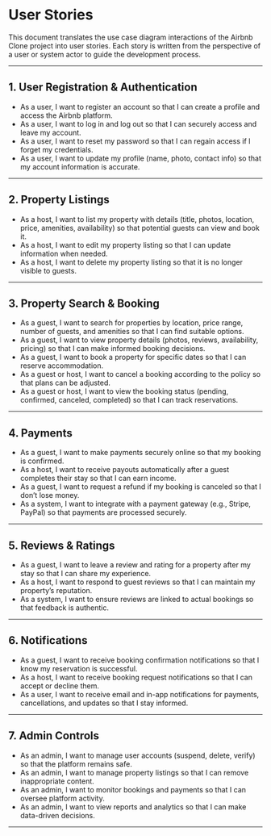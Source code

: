 # User Stories

This document translates the use case diagram interactions of the Airbnb Clone project into user stories. Each story is written from the perspective of a user or system actor to guide the development process.

---

## 1. User Registration & Authentication
- As a user, I want to register an account so that I can create a profile and access the Airbnb platform.
- As a user, I want to log in and log out so that I can securely access and leave my account.
- As a user, I want to reset my password so that I can regain access if I forget my credentials.
- As a user, I want to update my profile (name, photo, contact info) so that my account information is accurate.

---

## 2. Property Listings
- As a host, I want to list my property with details (title, photos, location, price, amenities, availability) so that potential guests can view and book it.
- As a host, I want to edit my property listing so that I can update information when needed.
- As a host, I want to delete my property listing so that it is no longer visible to guests.

---

## 3. Property Search & Booking
- As a guest, I want to search for properties by location, price range, number of guests, and amenities so that I can find suitable options.
- As a guest, I want to view property details (photos, reviews, availability, pricing) so that I can make informed booking decisions.
- As a guest, I want to book a property for specific dates so that I can reserve accommodation.
- As a guest or host, I want to cancel a booking according to the policy so that plans can be adjusted.
- As a guest or host, I want to view the booking status (pending, confirmed, canceled, completed) so that I can track reservations.

---

## 4. Payments
- As a guest, I want to make payments securely online so that my booking is confirmed.
- As a host, I want to receive payouts automatically after a guest completes their stay so that I can earn income.
- As a guest, I want to request a refund if my booking is canceled so that I don’t lose money.
- As a system, I want to integrate with a payment gateway (e.g., Stripe, PayPal) so that payments are processed securely.

---

## 5. Reviews & Ratings
- As a guest, I want to leave a review and rating for a property after my stay so that I can share my experience.
- As a host, I want to respond to guest reviews so that I can maintain my property’s reputation.
- As a system, I want to ensure reviews are linked to actual bookings so that feedback is authentic.

---

## 6. Notifications
- As a guest, I want to receive booking confirmation notifications so that I know my reservation is successful.
- As a host, I want to receive booking request notifications so that I can accept or decline them.
- As a user, I want to receive email and in-app notifications for payments, cancellations, and updates so that I stay informed.

---

## 7. Admin Controls
- As an admin, I want to manage user accounts (suspend, delete, verify) so that the platform remains safe.
- As an admin, I want to manage property listings so that I can remove inappropriate content.
- As an admin, I want to monitor bookings and payments so that I can oversee platform activity.
- As an admin, I want to view reports and analytics so that I can make data-driven decisions.

---
